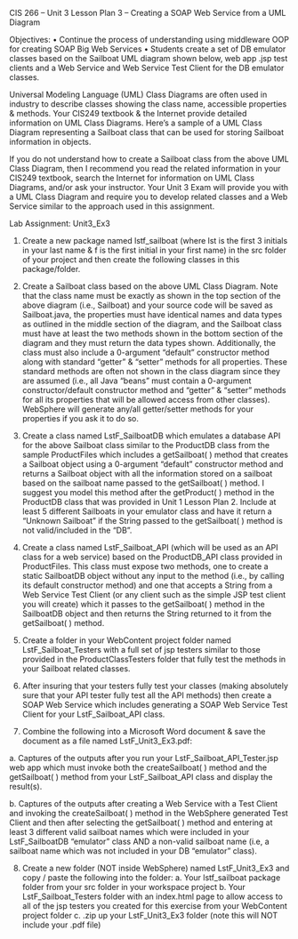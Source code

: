 CIS 266 – Unit 3 Lesson Plan 3 – Creating a SOAP Web Service from a UML Diagram

Objectives: 
•	Continue the process of understanding using middleware OOP for creating SOAP Big Web Services
•	Students create a set of DB emulator classes based on the Sailboat UML diagram shown below, web app .jsp test clients and a Web Service and Web Service Test Client for the DB emulator classes.

Universal Modeling Language (UML) Class Diagrams are often used in industry to describe classes showing the class name, accessible properties & methods.  Your CIS249 textbook & the Internet provide detailed information on UML Class Diagrams.  Here’s a sample of a UML Class Diagram representing a Sailboat class that can be used for storing Sailboat information in objects.
	  

If you do not understand how to create a Sailboat class from the above UML Class Diagram, then I recommend you read the related information in your CIS249 textbook, search the Internet for information on UML Class Diagrams, and/or ask your instructor. Your Unit 3 Exam will provide you with a UML Class Diagram and require you to develop related classes and a Web Service similar to the approach used in this assignment.

Lab Assignment: Unit3_Ex3

1.	Create a new package named lstf_sailboat (where lst is the first 3 initials in your last name & f is the first initial in your first name) in the src folder of your project and then create the following classes in this package/folder.

2.	Create a Sailboat class based on the above UML Class Diagram.  Note that the class name must be exactly as shown in the top section of the above diagram (i.e., Sailboat) and your source code will be saved as Sailboat.java, the properties must have identical names and data types as outlined in the middle section of the diagram, and the Sailboat class must have at least the two methods shown in the bottom section of the diagram and they must return the data types shown. Additionally, the class must also include a 0-argument “default” constructor method along with standard “getter” & “setter” methods for all properties.  These standard methods are often not shown in the class diagram since they are assumed (i.e., all Java “beans” must contain a 0-argument constructor/default constructor method and “getter” & “setter” methods for all its properties that will be allowed access from other classes). WebSphere will generate any/all getter/setter methods for your properties if you ask it to do so. 
 
3.	Create a class named LstF_SailboatDB which emulates a database API for the above Sailboat class similar to the ProductDB class from the sample ProductFiles which includes a getSailboat( ) method that creates a Sailboat object using a 0-argument “default” constructor method and returns a Sailboat object with all the information stored on a sailboat based on the sailboat name passed to the getSailboat( ) method.  I suggest you model this method after the getProduct( ) method in the ProductDB class that was provided in Unit 1 Lesson Plan 2. Include at least 5 different Sailboats in your emulator class and have it return a “Unknown Sailboat” if the String passed to the getSailboat( ) method is not valid/included in the “DB”. 

4.	Create a class named LstF_Sailboat_API (which will be used as an API class for a web service) based on the ProductDB_API class provided in ProductFiles. This class must expose two methods, one to create a static SailboatDB object without any input to the method (i.e., by calling its default constructor method) and one that accepts a String from a Web Service Test Client (or any client such as the simple JSP test client you will create) which it passes to the getSailboat( ) method in the SailboatDB object and then returns the String returned to it from the getSailboat( ) method.

5.	Create a folder in your WebContent project folder named LstF_Sailboat_Testers with a full set of jsp testers similar to those provided in the ProductClassTesters folder that fully test the methods in your Sailboat related classes.

6.	After insuring that your testers fully test your classes (making absolutely sure that your API tester fully test all the API methods) then create a SOAP Web Service which includes generating a SOAP Web Service Test Client for your LstF_Sailboat_API class.

7.	Combine the following into a Microsoft Word document & save the document as a file named LstF_Unit3_Ex3.pdf: 

a.	Captures of the outputs after you run your LstF_Sailboat_API_Tester.jsp web app which must invoke both the createSailboat( ) method and the getSailboat( ) method from your LstF_Sailboat_API class and display the result(s).

b.	Captures of the outputs after creating a Web Service with a Test Client and invoking the createSailboat( ) method in the WebSphere generated Test Client and then after selecting the getSailboat( ) method and entering at least 3 different valid sailboat names which were included in your LstF_SailboatDB “emulator” class AND a non-valid sailboat name (i.e, a sailboat name which was not included in your DB “emulator” class).

8.	Create a new folder (NOT inside WebSphere) named LstF_Unit3_Ex3 and copy / paste the following into the folder:
a.	Your lstf_sailboat package folder from your src folder in your workspace project
b.	Your LstF_Sailboat_Testers folder with an index.html page to allow access to all of the jsp testers you created for this exercise from your WebContent project folder
c.	.zip up your LstF_Unit3_Ex3 folder (note this will NOT include your .pdf file)

